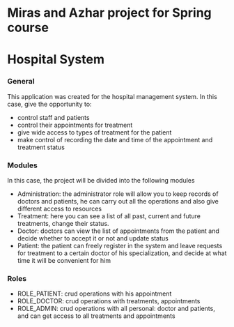 # Miras and Azhar project for Spring course
# Hospital System



### General

This application was created for the hospital management system. In this case, give the opportunity to:
- control staff and patients 
- control their appointments for treatment
- give wide access to types of treatment for the patient
- make control of recording the date and time of the appointment and treatment status

### Modules

In this case, the project will be divided into the following modules
- Administration: 
  the administrator role will allow you to keep records of doctors and patients, 
  he can carry out all the operations and also give different access to resources
- Treatment:
  here you can see a list of all past, current and future treatments, change their status.
- Doctor:
  doctors can view the list of appointments from the patient and decide whether to accept it or not and update status
- Patient:
  the patient can freely register in the system and leave requests for treatment to a certain doctor of his specialization, and decide at what time it will be convenient   for him

### Roles

- ROLE_PATIENT: crud operations with his appointment
- ROLE_DOCTOR: crud operations with treatments, appointments
- ROLE_ADMIN: crud operations with all personal: doctor and patients, and can get access to all treatments and appointments 


